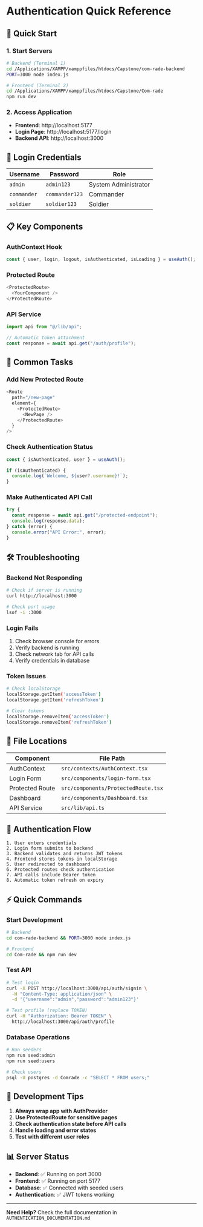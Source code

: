 # Authentication Quick Reference

## 🚀 Quick Start

### 1. Start Servers

```bash
# Backend (Terminal 1)
cd /Applications/XAMPP/xamppfiles/htdocs/Capstone/com-rade-backend
PORT=3000 node index.js

# Frontend (Terminal 2)
cd /Applications/XAMPP/xamppfiles/htdocs/Capstone/Com-rade
npm run dev
```

### 2. Access Application

- **Frontend**: http://localhost:5177
- **Login Page**: http://localhost:5177/login
- **Backend API**: http://localhost:3000

## 🔐 Login Credentials

| Username    | Password       | Role                 |
| ----------- | -------------- | -------------------- |
| `admin`     | `admin123`     | System Administrator |
| `commander` | `commander123` | Commander            |
| `soldier`   | `soldier123`   | Soldier              |

## 📋 Key Components

### AuthContext Hook

```typescript
const { user, login, logout, isAuthenticated, isLoading } = useAuth();
```

### Protected Route

```typescript
<ProtectedRoute>
  <YourComponent />
</ProtectedRoute>
```

### API Service

```typescript
import api from "@/lib/api";

// Automatic token attachment
const response = await api.get("/auth/profile");
```

## 🔧 Common Tasks

### Add New Protected Route

```typescript
<Route
  path="/new-page"
  element={
    <ProtectedRoute>
      <NewPage />
    </ProtectedRoute>
  }
/>
```

### Check Authentication Status

```typescript
const { isAuthenticated, user } = useAuth();

if (isAuthenticated) {
  console.log(`Welcome, ${user?.username}!`);
}
```

### Make Authenticated API Call

```typescript
try {
  const response = await api.get("/protected-endpoint");
  console.log(response.data);
} catch (error) {
  console.error("API Error:", error);
}
```

## 🛠️ Troubleshooting

### Backend Not Responding

```bash
# Check if server is running
curl http://localhost:3000

# Check port usage
lsof -i :3000
```

### Login Fails

1. Check browser console for errors
2. Verify backend is running
3. Check network tab for API calls
4. Verify credentials in database

### Token Issues

```bash
# Check localStorage
localStorage.getItem('accessToken')
localStorage.getItem('refreshToken')

# Clear tokens
localStorage.removeItem('accessToken')
localStorage.removeItem('refreshToken')
```

## 📁 File Locations

| Component       | File Path                           |
| --------------- | ----------------------------------- |
| AuthContext     | `src/contexts/AuthContext.tsx`      |
| Login Form      | `src/components/login-form.tsx`     |
| Protected Route | `src/components/ProtectedRoute.tsx` |
| Dashboard       | `src/components/Dashboard.tsx`      |
| API Service     | `src/lib/api.ts`                    |

## 🔄 Authentication Flow

```
1. User enters credentials
2. Login form submits to backend
3. Backend validates and returns JWT tokens
4. Frontend stores tokens in localStorage
5. User redirected to dashboard
6. Protected routes check authentication
7. API calls include Bearer token
8. Automatic token refresh on expiry
```

## ⚡ Quick Commands

### Start Development

```bash
# Backend
cd com-rade-backend && PORT=3000 node index.js

# Frontend
cd Com-rade && npm run dev
```

### Test API

```bash
# Test login
curl -X POST http://localhost:3000/api/auth/signin \
  -H "Content-Type: application/json" \
  -d '{"username":"admin","password":"admin123"}'

# Test profile (replace TOKEN)
curl -H "Authorization: Bearer TOKEN" \
  http://localhost:3000/api/auth/profile
```

### Database Operations

```bash
# Run seeders
npm run seed:admin
npm run seed:users

# Check users
psql -U postgres -d Comrade -c "SELECT * FROM users;"
```

## 🎯 Development Tips

1. **Always wrap app with AuthProvider**
2. **Use ProtectedRoute for sensitive pages**
3. **Check authentication state before API calls**
4. **Handle loading and error states**
5. **Test with different user roles**

## 📊 Server Status

- **Backend**: ✅ Running on port 3000
- **Frontend**: ✅ Running on port 5177
- **Database**: ✅ Connected with seeded users
- **Authentication**: ✅ JWT tokens working

---

**Need Help?** Check the full documentation in `AUTHENTICATION_DOCUMENTATION.md`
